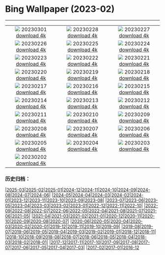 # Bing Wallpaper (2023-02)
**************
| | | |
|:-:|:-:|:-:|
| ![](https://www.bing.com/th?id=OHR.AtraniAmalfi_EN-GB3935417356_1920x1080.jpg) 20230301 [download 4k](https://www.bing.com/th?id=OHR.AtraniAmalfi_EN-GB3935417356_UHD.jpg) | ![](https://www.bing.com/th?id=OHR.PolarBearFrost_EN-GB3362552109_1920x1080.jpg) 20230228 [download 4k](https://www.bing.com/th?id=OHR.PolarBearFrost_EN-GB3362552109_UHD.jpg) | ![](https://www.bing.com/th?id=OHR.CanopyPeru_EN-GB1970787018_1920x1080.jpg) 20230227 [download 4k](https://www.bing.com/th?id=OHR.CanopyPeru_EN-GB1970787018_UHD.jpg) |
| ![](https://www.bing.com/th?id=OHR.BryceAnniv_EN-GB1545080899_1920x1080.jpg) 20230226 [download 4k](https://www.bing.com/th?id=OHR.BryceAnniv_EN-GB1545080899_UHD.jpg) | ![](https://www.bing.com/th?id=OHR.RichmondParkDuck_EN-GB0081506828_1920x1080.jpg) 20230225 [download 4k](https://www.bing.com/th?id=OHR.RichmondParkDuck_EN-GB0081506828_UHD.jpg) | ![](https://www.bing.com/th?id=OHR.ParisWinter_EN-GB7268811736_1920x1080.jpg) 20230224 [download 4k](https://www.bing.com/th?id=OHR.ParisWinter_EN-GB7268811736_UHD.jpg) |
| ![](https://www.bing.com/th?id=OHR.PromsLast_EN-GB1441839458_1920x1080.jpg) 20230223 [download 4k](https://www.bing.com/th?id=OHR.PromsLast_EN-GB1441839458_UHD.jpg) | ![](https://www.bing.com/th?id=OHR.MardiGrasNOLA_EN-GB7183451719_1920x1080.jpg) 20230222 [download 4k](https://www.bing.com/th?id=OHR.MardiGrasNOLA_EN-GB7183451719_UHD.jpg) | ![](https://www.bing.com/th?id=OHR.MiamiDT_EN-GB6702177426_1920x1080.jpg) 20230221 [download 4k](https://www.bing.com/th?id=OHR.MiamiDT_EN-GB6702177426_UHD.jpg) |
| ![](https://www.bing.com/th?id=OHR.MauiWhale_EN-GB7078711580_1920x1080.jpg) 20230220 [download 4k](https://www.bing.com/th?id=OHR.MauiWhale_EN-GB7078711580_UHD.jpg) | ![](https://www.bing.com/th?id=OHR.EbenIceCave_EN-GB6991187202_1920x1080.jpg) 20230219 [download 4k](https://www.bing.com/th?id=OHR.EbenIceCave_EN-GB6991187202_UHD.jpg) | ![](https://www.bing.com/th?id=OHR.BirdcountAllen_EN-GB6913081960_1920x1080.jpg) 20230218 [download 4k](https://www.bing.com/th?id=OHR.BirdcountAllen_EN-GB6913081960_UHD.jpg) |
| ![](https://www.bing.com/th?id=OHR.FireFallYosemite_EN-GB6838049165_1920x1080.jpg) 20230217 [download 4k](https://www.bing.com/th?id=OHR.FireFallYosemite_EN-GB6838049165_UHD.jpg) | ![](https://www.bing.com/th?id=OHR.HippoDayChobe_EN-GB6760059752_1920x1080.jpg) 20230216 [download 4k](https://www.bing.com/th?id=OHR.HippoDayChobe_EN-GB6760059752_UHD.jpg) | ![](https://www.bing.com/th?id=OHR.OtaruIgloo_EN-GB6651290893_1920x1080.jpg) 20230215 [download 4k](https://www.bing.com/th?id=OHR.OtaruIgloo_EN-GB6651290893_UHD.jpg) |
| ![](https://www.bing.com/th?id=OHR.MoonValley_EN-GB6547487227_1920x1080.jpg) 20230214 [download 4k](https://www.bing.com/th?id=OHR.MoonValley_EN-GB6547487227_UHD.jpg) | ![](https://www.bing.com/th?id=OHR.BoobyDarwinDay_EN-GB3986059501_1920x1080.jpg) 20230213 [download 4k](https://www.bing.com/th?id=OHR.BoobyDarwinDay_EN-GB3986059501_UHD.jpg) | ![](https://www.bing.com/th?id=OHR.DarkSkiesDV_EN-GB6252462547_1920x1080.jpg) 20230212 [download 4k](https://www.bing.com/th?id=OHR.DarkSkiesDV_EN-GB6252462547_UHD.jpg) |
| ![](https://www.bing.com/th?id=OHR.EpidaurusGreece_EN-GB6133832851_1920x1080.jpg) 20230211 [download 4k](https://www.bing.com/th?id=OHR.EpidaurusGreece_EN-GB6133832851_UHD.jpg) | ![](https://www.bing.com/th?id=OHR.LowerAntelopeAZ_EN-GB1338080420_1920x1080.jpg) 20230210 [download 4k](https://www.bing.com/th?id=OHR.LowerAntelopeAZ_EN-GB1338080420_UHD.jpg) | ![](https://www.bing.com/th?id=OHR.NorwayRestArea_EN-GB1042009387_1920x1080.jpg) 20230209 [download 4k](https://www.bing.com/th?id=OHR.NorwayRestArea_EN-GB1042009387_UHD.jpg) |
| ![](https://www.bing.com/th?id=OHR.MedievalLabro_EN-GB0628402084_1920x1080.jpg) 20230208 [download 4k](https://www.bing.com/th?id=OHR.MedievalLabro_EN-GB0628402084_UHD.jpg) | ![](https://www.bing.com/th?id=OHR.WaitangiFjordlandNP_EN-GB5123956704_1920x1080.jpg) 20230207 [download 4k](https://www.bing.com/th?id=OHR.WaitangiFjordlandNP_EN-GB5123956704_UHD.jpg) | ![](https://www.bing.com/th?id=OHR.MonarchPismo_EN-GB4817587873_1920x1080.jpg) 20230206 [download 4k](https://www.bing.com/th?id=OHR.MonarchPismo_EN-GB4817587873_UHD.jpg) |
| ![](https://www.bing.com/th?id=OHR.FeldbergSchnee_EN-GB5169834441_1920x1080.jpg) 20230205 [download 4k](https://www.bing.com/th?id=OHR.FeldbergSchnee_EN-GB5169834441_UHD.jpg) | ![](https://www.bing.com/th?id=OHR.QuebecFrontenac_EN-GB4176701288_1920x1080.jpg) 20230204 [download 4k](https://www.bing.com/th?id=OHR.QuebecFrontenac_EN-GB4176701288_UHD.jpg) | ![](https://www.bing.com/th?id=OHR.GroundhogThree_EN-GB3830162668_1920x1080.jpg) 20230203 [download 4k](https://www.bing.com/th?id=OHR.GroundhogThree_EN-GB3830162668_UHD.jpg) |
| ![](https://www.bing.com/th?id=OHR.SunriseCastle_EN-GB5423579932_1920x1080.jpg) 20230202 [download 4k](https://www.bing.com/th?id=OHR.SunriseCastle_EN-GB5423579932_UHD.jpg) |  |  |

### 历史归档：

|[2025-03](/../2025-03/2025-03.md)|[2025-02](/../2025-02/2025-02.md)|[2025-01](/../2025-01/2025-01.md)|[2024-12](/../2024-12/2024-12.md)|[2024-11](/../2024-11/2024-11.md)|[2024-10](/../2024-10/2024-10.md)|[2024-09](/../2024-09/2024-09.md)|[2024-08](/../2024-08/2024-08.md)|[2024-07](/../2024-07/2024-07.md)|[2024-06](/../2024-06/2024-06.md)|
|[2024-05](/../2024-05/2024-05.md)|[2024-04](/../2024-04/2024-04.md)|[2024-03](/../2024-03/2024-03.md)|[2024-02](/../2024-02/2024-02.md)|[2024-01](/../2024-01/2024-01.md)|[2023-12](/../2023-12/2023-12.md)|[2023-11](/../2023-11/2023-11.md)|[2023-10](/../2023-10/2023-10.md)|[2023-09](/../2023-09/2023-09.md)|[2023-08](/../2023-08/2023-08.md)|
|[2023-07](/../2023-07/2023-07.md)|[2023-06](/../2023-06/2023-06.md)|[2023-05](/../2023-05/2023-05.md)|[2023-04](/../2023-04/2023-04.md)|[2023-03](/../2023-03/2023-03.md)|[2023-02](/2023-02.md)|[2023-01](/../2023-01/2023-01.md)|[2022-12](/../2022-12/2022-12.md)|[2022-11](/../2022-11/2022-11.md)|[2022-10](/../2022-10/2022-10.md)|
|[2022-09](/../2022-09/2022-09.md)|[2022-08](/../2022-08/2022-08.md)|[2022-07](/../2022-07/2022-07.md)|[2022-06](/../2022-06/2022-06.md)|[2022-05](/../2022-05/2022-05.md)|[2022-04](/../2022-04/2022-04.md)|[2021-08](/../2021-08/2021-08.md)|[2021-07](/../2021-07/2021-07.md)|[2021-06](/../2021-06/2021-06.md)|[2021-05](/../2021-05/2021-05.md)|
|[2021-04](/../2021-04/2021-04.md)|[2021-03](/../2021-03/2021-03.md)|[2021-02](/../2021-02/2021-02.md)|[2021-01](/../2021-01/2021-01.md)|[2020-12](/../2020-12/2020-12.md)|[2020-11](/../2020-11/2020-11.md)|[2020-10](/../2020-10/2020-10.md)|[2020-09](/../2020-09/2020-09.md)|[2020-08](/../2020-08/2020-08.md)|[2020-07](/../2020-07/2020-07.md)|
|[2020-06](/../2020-06/2020-06.md)|[2020-05](/../2020-05/2020-05.md)|[2020-04](/../2020-04/2020-04.md)|[2020-03](/../2020-03/2020-03.md)|[2020-02](/../2020-02/2020-02.md)|[2020-01](/../2020-01/2020-01.md)|[2019-12](/../2019-12/2019-12.md)|[2019-11](/../2019-11/2019-11.md)|[2019-10](/../2019-10/2019-10.md)|[2019-09](/../2019-09/2019-09.md)|
|[2019-08](/../2019-08/2019-08.md)|[2019-07](/../2019-07/2019-07.md)|[2019-06](/../2019-06/2019-06.md)|[2019-05](/../2019-05/2019-05.md)|[2019-04](/../2019-04/2019-04.md)|[2019-03](/../2019-03/2019-03.md)|[2019-02](/../2019-02/2019-02.md)|[2019-01](/../2019-01/2019-01.md)|[2018-12](/../2018-12/2018-12.md)|[2018-11](/../2018-11/2018-11.md)|
|[2018-10](/../2018-10/2018-10.md)|[2018-09](/../2018-09/2018-09.md)|[2018-08](/../2018-08/2018-08.md)|[2018-07](/../2018-07/2018-07.md)|[2018-06](/../2018-06/2018-06.md)|[2018-05](/../2018-05/2018-05.md)|[2018-04](/../2018-04/2018-04.md)|[2018-03](/../2018-03/2018-03.md)|[2018-02](/../2018-02/2018-02.md)|[2018-01](/../2018-01/2018-01.md)|
|[2017-12](/../2017-12/2017-12.md)|[2017-11](/../2017-11/2017-11.md)|[2017-10](/../2017-10/2017-10.md)|[2017-09](/../2017-09/2017-09.md)|[2017-08](/../2017-08/2017-08.md)|[2017-07](/../2017-07/2017-07.md)|[2017-06](/../2017-06/2017-06.md)|[2017-05](/../2017-05/2017-05.md)|[2017-04](/../2017-04/2017-04.md)|[2017-03](/../2017-03/2017-03.md)|
|[2017-02](/../2017-02/2017-02.md)|[2017-01](/../2017-01/2017-01.md)|[2016-12](/../2016-12/2016-12.md)